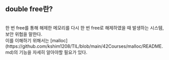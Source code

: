 ## double free란?</br>
</br>
한 번 free를 통해 해제한 메모리를 다시 한 번 free로 해제하였을 때 발생하는 시스템, 보안 위협을 말한다.</br>
이를 이해하기 위해서는 [malloc](https://github.com/kshim1208/TIL/blob/main/42Courses/malloc/README.md)의 기능을 자세히 알아야할 필요가 있다.</br>
</br>
</br>
